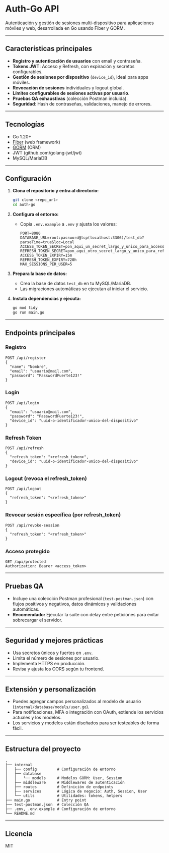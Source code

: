 # Auth-Go API

Autenticación y gestión de sesiones multi-dispositivo para aplicaciones móviles y web, desarrollada en Go usando Fiber y GORM.

---

## Características principales
- **Registro y autenticación de usuarios** con email y contraseña.
- **Tokens JWT**: Acceso y Refresh, con expiración y secretos configurables.
- **Gestión de sesiones por dispositivo** (`device_id`), ideal para apps móviles.
- **Revocación de sesiones** individuales y logout global.
- **Límites configurables de sesiones activas por usuario**.
- **Pruebas QA exhaustivas** (colección Postman incluida).
- **Seguridad**: Hash de contraseñas, validaciones, manejo de errores.

---

## Tecnologías
- Go 1.20+
- [Fiber](https://gofiber.io/) (web framework)
- [GORM](https://gorm.io/) (ORM)
- JWT (github.com/golang-jwt/jwt)
- MySQL/MariaDB

---

## Configuración
1. **Clona el repositorio y entra al directorio:**
   ```bash
   git clone <repo_url>
   cd auth-go
   ```

2. **Configura el entorno:**
   - Copia `.env.example` a `.env` y ajusta los valores:
     ```env
     PORT=8080
     DATABASE_URL=root:password@tcp(localhost:3306)/test_db?parseTime=true&loc=Local
     ACCESS_TOKEN_SECRET=pon_aqui_un_secret_largo_y_unico_para_access
     REFRESH_TOKEN_SECRET=pon_aqui_otro_secret_largo_y_unico_para_refresh
     ACCESS_TOKEN_EXPIRY=15m
     REFRESH_TOKEN_EXPIRY=720h
     MAX_SESSIONS_PER_USER=5
     ```

3. **Prepara la base de datos:**
   - Crea la base de datos `test_db` en tu MySQL/MariaDB.
   - Las migraciones automáticas se ejecutan al iniciar el servicio.

4. **Instala dependencias y ejecuta:**
   ```bash
   go mod tidy
   go run main.go
   ```

---

## Endpoints principales

### Registro
```http
POST /api/register
{
  "name": "Nombre",
  "email": "usuario@mail.com",
  "password": "PasswordFuerte123!"
}
```

### Login
```http
POST /api/login
{
  "email": "usuario@mail.com",
  "password": "PasswordFuerte123!",
  "device_id": "uuid-o-identificador-unico-del-dispositivo"
}
```

### Refresh Token
```http
POST /api/refresh
{
  "refresh_token": "<refresh_token>",
  "device_id": "uuid-o-identificador-unico-del-dispositivo"
}
```

### Logout (revoca el refresh_token)
```http
POST /api/logout
{
  "refresh_token": "<refresh_token>"
}
```

### Revocar sesión específica (por refresh_token)
```http
POST /api/revoke-session
{
  "refresh_token": "<refresh_token>"
}
```

### Acceso protegido
```http
GET /api/protected
Authorization: Bearer <access_token>
```

---

## Pruebas QA
- Incluye una colección Postman profesional (`test-postman.json`) con flujos positivos y negativos, datos dinámicos y validaciones automáticas.
- **Recomendado:** Ejecutar la suite con delay entre peticiones para evitar sobrecargar el servidor.

---

## Seguridad y mejores prácticas
- Usa secretos únicos y fuertes en `.env`.
- Limita el número de sesiones por usuario.
- Implementa HTTPS en producción.
- Revisa y ajusta los CORS según tu frontend.

---

## Extensión y personalización
- Puedes agregar campos personalizados al modelo de usuario (`internal/database/models/user.go`).
- Para notificaciones, MFA o integración con OAuth, extiende los servicios actuales y los modelos.
- Los servicios y modelos están diseñados para ser testeables de forma fácil.

---

## Estructura del proyecto

```
.
├── internal
│   ├── config         # Configuración de entorno
│   ├── database
│   │   └── models     # Modelos GORM: User, Session
│   ├── middleware     # Middlewares de autenticación
│   ├── routes         # Definición de endpoints
│   ├── services       # Lógica de negocio: Auth, Session, User
│   └── utils          # Utilidades: tokens, helpers
├── main.go            # Entry point
├── test-postman.json  # Colección QA
├── .env, .env.example # Configuración de entorno
└── README.md
```

---

## Licencia
MIT
